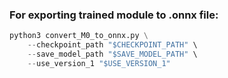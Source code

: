 ### For exporting trained module to .onnx file:
```python
python3 convert_M0_to_onnx.py \
    --checkpoint_path "$CHECKPOINT_PATH" \
    --save_model_path "$SAVE_MODEL_PATH" \
    --use_version_1 "$USE_VERSION_1"
```
